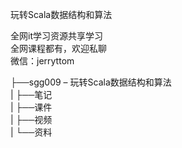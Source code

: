 玩转Scala数据结构和算法

全网it学习资源共享学习<br>全网课程都有，欢迎私聊<br>微信：jerryttom<br>

├──sgg009 – 玩转Scala数据结构和算法<br> | ├──笔记<br> | ├──课件<br> | ├──视频<br> | └──资料